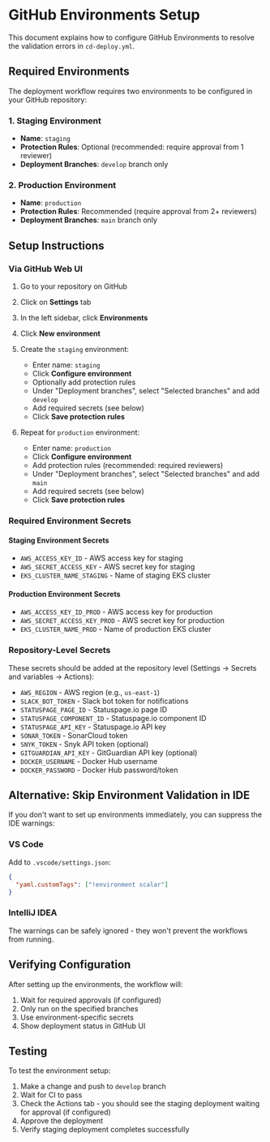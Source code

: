 # GitHub Environments Setup

This document explains how to configure GitHub Environments to resolve the validation errors in `cd-deploy.yml`.

## Required Environments

The deployment workflow requires two environments to be configured in your GitHub repository:

### 1. Staging Environment

- **Name**: `staging`
- **Protection Rules**: Optional (recommended: require approval from 1 reviewer)
- **Deployment Branches**: `develop` branch only

### 2. Production Environment

- **Name**: `production`
- **Protection Rules**: Recommended (require approval from 2+ reviewers)
- **Deployment Branches**: `main` branch only

## Setup Instructions

### Via GitHub Web UI

1. Go to your repository on GitHub
2. Click on **Settings** tab
3. In the left sidebar, click **Environments**
4. Click **New environment**
5. Create the `staging` environment:
   - Enter name: `staging`
   - Click **Configure environment**
   - Optionally add protection rules
   - Under "Deployment branches", select "Selected branches" and add `develop`
   - Add required secrets (see below)
   - Click **Save protection rules**

6. Repeat for `production` environment:
   - Enter name: `production`
   - Click **Configure environment**
   - Add protection rules (recommended: required reviewers)
   - Under "Deployment branches", select "Selected branches" and add `main`
   - Add required secrets (see below)
   - Click **Save protection rules**

### Required Environment Secrets

#### Staging Environment Secrets

- `AWS_ACCESS_KEY_ID` - AWS access key for staging
- `AWS_SECRET_ACCESS_KEY` - AWS secret key for staging
- `EKS_CLUSTER_NAME_STAGING` - Name of staging EKS cluster

#### Production Environment Secrets

- `AWS_ACCESS_KEY_ID_PROD` - AWS access key for production
- `AWS_SECRET_ACCESS_KEY_PROD` - AWS secret key for production
- `EKS_CLUSTER_NAME_PROD` - Name of production EKS cluster

### Repository-Level Secrets

These secrets should be added at the repository level (Settings → Secrets and variables → Actions):

- `AWS_REGION` - AWS region (e.g., `us-east-1`)
- `SLACK_BOT_TOKEN` - Slack bot token for notifications
- `STATUSPAGE_PAGE_ID` - Statuspage.io page ID
- `STATUSPAGE_COMPONENT_ID` - Statuspage.io component ID
- `STATUSPAGE_API_KEY` - Statuspage.io API key
- `SONAR_TOKEN` - SonarCloud token
- `SNYK_TOKEN` - Snyk API token (optional)
- `GITGUARDIAN_API_KEY` - GitGuardian API key (optional)
- `DOCKER_USERNAME` - Docker Hub username
- `DOCKER_PASSWORD` - Docker Hub password/token

## Alternative: Skip Environment Validation in IDE

If you don't want to set up environments immediately, you can suppress the IDE warnings:

### VS Code

Add to `.vscode/settings.json`:

```json
{
  "yaml.customTags": ["!environment scalar"]
}
```

### IntelliJ IDEA

The warnings can be safely ignored - they won't prevent the workflows from running.

## Verifying Configuration

After setting up the environments, the workflow will:

1. Wait for required approvals (if configured)
2. Only run on the specified branches
3. Use environment-specific secrets
4. Show deployment status in GitHub UI

## Testing

To test the environment setup:

1. Make a change and push to `develop` branch
2. Wait for CI to pass
3. Check the Actions tab - you should see the staging deployment waiting for approval (if configured)
4. Approve the deployment
5. Verify staging deployment completes successfully
